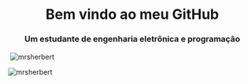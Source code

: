 <h1 align="center">Bem vindo ao meu GitHub</h1>
<h3 align="center">Um estudante de engenharia eletrônica e programação</h3>

<p align="left">
</p>

<p>&nbsp;<img align="center" src="https://github-readme-stats.vercel.app/api?username=mrsherbert&show_icons=true&locale=en" alt="mrsherbert" /></p>

<p><img align="center" src="https://github-readme-streak-stats.herokuapp.com/?user=mrsherbert&" alt="mrsherbert" /></p>

